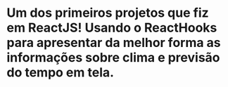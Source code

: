 # Um dos primeiros projetos que fiz em ReactJS! Usando o ReactHooks para apresentar da melhor forma as informações sobre clima e previsão do tempo em tela.